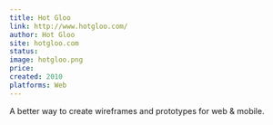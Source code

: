 ```yaml
---
title: Hot Gloo
link: http://www.hotgloo.com/
author: Hot Gloo
site: hotgloo.com
status: 
image: hotgloo.png
price: 
created: 2010
platforms: Web
---
```


A better way to create wireframes and prototypes for web & mobile.